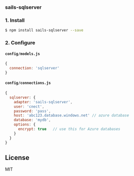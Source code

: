 ### sails-sqlserver

### 1. Install
```sh
$ npm install sails-sqlserver --save
```

### 2. Configure

#### `config/models.js`
```js
{
  connection: 'sqlserver'
}
```

#### `config/connections.js`
```js
{
  sqlserver: {
    adapter: 'sails-sqlserver',
    user: 'cnect',
    password: 'pass',
    host: 'abc123.database.windows.net' // azure database
    database: 'mydb',
    options: {
      encrypt: true   // use this for Azure databases
    }
  }
}
```

## License
MIT
